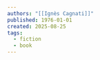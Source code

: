 ```yaml
---
authors: "[[Ignès Cagnati]]"
published: 1976-01-01
created: 2025-08-25
tags:
  - fiction
  - book
---
```

